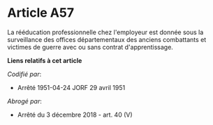 # Article A57

La rééducation professionnelle chez l'employeur est donnée sous la surveillance des offices départementaux des anciens
combattants et victimes de guerre avec ou sans contrat d'apprentissage.

**Liens relatifs à cet article**

_Codifié par_:

  - Arrêté 1951-04-24 JORF 29 avril 1951

_Abrogé par_:

  - Arrêté du 3 décembre 2018 - art. 40 (V)

